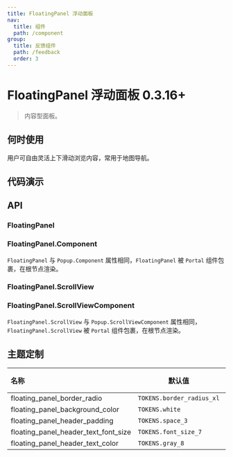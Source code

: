 ```yaml
---
title: FloatingPanel 浮动面板
nav:
  title: 组件
  path: /component
group:
  title: 反馈组件
  path: /feedback
  order: 3
---
```


# FloatingPanel 浮动面板 <Badge>0.3.16+</Badge>

> 内容型面板。

## 何时使用

用户可自由灵活上下滑动浏览内容，常用于地图导航。

## 代码演示

<code src="./__fixtures__/base.tsx"></code>
<code src="./__fixtures__/base2.tsx"></code>
<code src="./__fixtures__/scroll.tsx"></code>

## API

### FloatingPanel

### FloatingPanel.Component

`FloatingPanel` 与 `Popup.Component` 属性相同，`FloatingPanel` 被 `Portal` 组件包裹，在根节点渲染。

### FloatingPanel.ScrollView

### FloatingPanel.ScrollViewComponent

`FloatingPanel.ScrollView` 与 `Popup.ScrollViewComponent` 属性相同，`FloatingPanel.ScrollView` 被 `Portal` 组件包裹，在根节点渲染。

## 主题定制

| 名称                                 | 默认值                    | 描述 |
| :----------------------------------- | ------------------------- | ---- |
| floating_panel_border_radio          | `TOKENS.border_radius_xl` | -    |
| floating_panel_background_color      | `TOKENS.white`            | -    |
| floating_panel_header_padding        | `TOKENS.space_3`          | -    |
| floating_panel_header_text_font_size | `TOKENS.font_size_7`      | -    |
| floating_panel_header_text_color     | `TOKENS.gray_8`           | -    |
